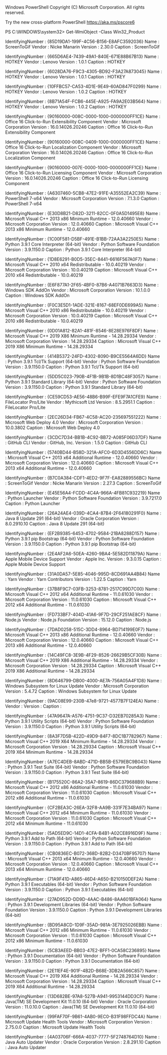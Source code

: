 Windows PowerShell Copyright (C) Microsoft Corporation. All rights reserved.

Try the new cross-platform PowerShell https://aka.ms/pscore6

PS C:\WINDOWS\system32> Get-WmiObject -Class Win32_Product

IdentifyingNumber : {85D19DA1-199F-4C56-B156-E8AFC3592036} Name : ScreenToGif Vendor : Nicke Manarin Version : 2.30.0 Caption : ScreenToGif

IdentifyingNumber : {665D6AE4-7439-49A1-840E-671E88B67B13} Name : HOTKEY Vendor : Lenovo Version : 1.0.1 Caption : HOTKEY

IdentifyingNumber : {6028DA76-F9C3-4305-BD92-F3A27A873045} Name : HOTKEY Vendor : Lenovo Version : 1.0.1 Caption : HOTKEY

IdentifyingNumber : {10FFBC57-CA53-4D1E-9E49-60AD847F0299} Name : HOTKEY Vendor : Lenovo Version : 1.0.2 Caption : HOTKEY

IdentifyingNumber : {8B71A54F-FCB6-445E-A925-FA9A2E03B564} Name : HOTKEY Vendor : Lenovo Version : 1.0.2 Caption : HOTKEY

IdentifyingNumber : {90160000-008C-0000-1000-0000000FF1CE} Name : Office 16 Click-to-Run Extensibility Component Vendor : Microsoft Corporation Version : 16.0.14026.20246 Caption : Office 16 Click-to-Run Extensibility Component

IdentifyingNumber : {90160000-008C-0409-1000-0000000FF1CE} Name : Office 16 Click-to-Run Localization Component Vendor : Microsoft Corporation Version : 16.0.14026.20246 Caption : Office 16 Click-to-Run Localization Component

IdentifyingNumber : {90160000-007E-0000-1000-0000000FF1CE} Name : Office 16 Click-to-Run Licensing Component Vendor : Microsoft Corporation Version : 16.0.14026.20246 Caption : Office 16 Click-to-Run Licensing Component

IdentifyingNumber : {A6307460-5CB8-47E2-91FE-A35552EA2C39} Name : PowerShell 7-x64 Vendor : Microsoft Corporation Version : 7.1.3.0 Caption : PowerShell 7-x64

IdentifyingNumber : {E30D8B21-D82D-3211-82CC-0F0A5D1495E8} Name : Microsoft Visual C++ 2013 x86 Minimum Runtime - 12.0.40660 Vendor : Microsoft Corporation Version : 12.0.40660 Caption : Microsoft Visual C++ 2013 x86 Minimum Runtime - 12.0.40660

IdentifyingNumber : {1C00F581-D5BF-491E-B1BB-72AA3A2250E5} Name : Python 3.9.1 Core Interpreter (64-bit) Vendor : Python Software Foundation Version : 3.9.1150.0 Caption : Python 3.9.1 Core Interpreter (64-bit)

IdentifyingNumber : {1D8E6291-B0D5-35EC-8441-6616F567A0F7} Name : Microsoft Visual C++ 2010 x64 Redistributable - 10.0.40219 Vendor : Microsoft Corporation Version : 10.0.40219 Caption : Microsoft Visual C++ 2010 x64 Redistributable - 10.0.40219

IdentifyingNumber : {E6F877A1-2F65-4BF0-87B6-A4071B7663D3} Name : Windows SDK AddOn Vendor : Microsoft Corporation Version : 10.1.0.0 Caption : Windows SDK AddOn

IdentifyingNumber : {F0C3E5D1-1ADE-321E-8167-68EF0DE699A5} Name : Microsoft Visual C++ 2010 x86 Redistributable - 10.0.40219 Vendor : Microsoft Corporation Version : 10.0.40219 Caption : Microsoft Visual C++ 2010 x86 Redistributable - 10.0.40219

IdentifyingNumber : {0D01A812-82A1-481F-8546-8E28E976F8DF} Name : Microsoft Visual C++ 2019 X86 Minimum Runtime - 14.28.29334 Vendor : Microsoft Corporation Version : 14.28.29334 Caption : Microsoft Visual C++ 2019 X86 Minimum Runtime - 14.28.29334

IdentifyingNumber : {414B5372-24FD-4302-8090-B9CE5564A6DD} Name : Python 3.9.1 Tcl/Tk Support (64-bit) Vendor : Python Software Foundation Version : 3.9.1150.0 Caption : Python 3.9.1 Tcl/Tk Support (64-bit)

IdentifyingNumber : {5DD5C023-790B-4F1B-9B1B-8D1BC48F3057} Name : Python 3.9.1 Standard Library (64-bit) Vendor : Python Software Foundation Version : 3.9.1150.0 Caption : Python 3.9.1 Standard Library (64-bit)

IdentifyingNumber : {CE59CD53-AE56-48B6-B99F-EFE9F7A1CFE9} Name : FileLocator Pro/Lite Vendor : Mythicsoft Ltd Version : 8.5.2951.1 Caption : FileLocator Pro/Lite

IdentifyingNumber : {2EC26D34-FB67-4C58-AC20-235697551222} Name : Microsoft Web Deploy 4.0 Vendor : Microsoft Corporation Version : 10.0.3802 Caption : Microsoft Web Deploy 4.0

IdentifyingNumber : {3CDC7D34-BB1B-4C92-BB72-A085F06D37DF} Name : GitHub CLI Vendor : GitHub, Inc. Version : 1.5.0 Caption : GitHub CLI

IdentifyingNumber : {5740BD44-B58D-321A-AFC0-6D3D4556DD6C} Name : Microsoft Visual C++ 2013 x64 Additional Runtime - 12.0.40660 Vendor : Microsoft Corporation Version : 12.0.40660 Caption : Microsoft Visual C++ 2013 x64 Additional Runtime - 12.0.40660

IdentifyingNumber : {B7C0A384-CDF1-4ED2-9F7F-EA82889556BC} Name : ScreenToGif Vendor : Nicke Manarin Version : 2.27.3 Caption : ScreenToGif

IdentifyingNumber : {E45E56A4-FCDD-4C4A-966A-4FB81C932219} Name : Python Launcher Vendor : Python Software Foundation Version : 3.9.7217.0 Caption : Python Launcher

IdentifyingNumber : {26A24AE4-039D-4CA4-87B4-2F64180291F0} Name : Java 8 Update 291 (64-bit) Vendor : Oracle Corporation Version : 8.0.2910.10 Caption : Java 8 Update 291 (64-bit)

IdentifyingNumber : {EF2B9385-6453-4702-9584-21BA8288D157} Name : Python 3.9.1 pip Bootstrap (64-bit) Vendor : Python Software Foundation Version : 3.9.1150.0 Caption : Python 3.9.1 pip Bootstrap (64-bit)

IdentifyingNumber : {2E4AF2A6-50EA-4260-9BA4-5E582D11879A} Name : Apple Mobile Device Support Vendor : Apple Inc. Version : 9.3.0.15 Caption : Apple Mobile Device Support

IdentifyingNumber : {31A0DA57-5E85-4046-995D-8CD691AA4B84} Name : Yarn Vendor : Yarn Contributors Version : 1.22.5 Caption : Yarn

IdentifyingNumber : {37B8F9C7-03FB-3253-8781-2517C99D7C00} Name : Microsoft Visual C++ 2012 x64 Additional Runtime - 11.0.61030 Vendor : Microsoft Corporation Version : 11.0.61030 Caption : Microsoft Visual C++ 2012 x64 Additional Runtime - 11.0.61030

IdentifyingNumber : {FD733BF7-404D-41A6-9F7D-29CF251AE8CF} Name : Node.js Vendor : Node.js Foundation Version : 15.12.0 Caption : Node.js

IdentifyingNumber : {7DAD0258-515C-3DD4-8964-BD714199E0F7} Name : Microsoft Visual C++ 2013 x86 Additional Runtime - 12.0.40660 Vendor : Microsoft Corporation Version : 12.0.40660 Caption : Microsoft Visual C++ 2013 x86 Additional Runtime - 12.0.40660

IdentifyingNumber : {14C49FC8-3E9B-4F29-8526-26629B5CF30B} Name : Microsoft Visual C++ 2019 X86 Additional Runtime - 14.28.29334 Vendor : Microsoft Corporation Version : 14.28.29334 Caption : Microsoft Visual C++ 2019 X86 Additional Runtime - 14.28.29334

IdentifyingNumber : {8D646799-DB00-4000-AE7A-756A05A4F1D8} Name : Windows Subsystem for Linux Update Vendor : Microsoft Corporation Version : 5.4.72 Caption : Windows Subsystem for Linux Update

IdentifyingNumber : {9AC08E99-230B-47e8-9721-4577B7F124EA} Name : Vendor : Version : Caption :

IdentifyingNumber : {47A9647A-A576-4751-9C37-D32EB70285A3} Name : Python 3.9.1 Utility Scripts (64-bit) Vendor : Python Software Foundation Version : 3.9.1150.0 Caption : Python 3.9.1 Utility Scripts (64-bit)

IdentifyingNumber : {8A3F7D5B-422D-49D9-84F7-8DC1B7782967} Name : Microsoft Visual C++ 2019 X64 Minimum Runtime - 14.28.29334 Vendor : Microsoft Corporation Version : 14.28.29334 Caption : Microsoft Visual C++ 2019 X64 Minimum Runtime - 14.28.29334

IdentifyingNumber : {A7EC4DEB-8ABD-471D-BB5B-E579EBC9B043} Name : Python 3.9.1 Test Suite (64-bit) Vendor : Python Software Foundation Version : 3.9.1150.0 Caption : Python 3.9.1 Test Suite (64-bit)

IdentifyingNumber : {B175520C-86A2-35A7-8619-86DC379688B9} Name : Microsoft Visual C++ 2012 x86 Additional Runtime - 11.0.61030 Vendor : Microsoft Corporation Version : 11.0.61030 Caption : Microsoft Visual C++ 2012 x86 Additional Runtime - 11.0.61030

IdentifyingNumber : {CF2BEA3C-26EA-32F8-AA9B-331F7E34BA97} Name : Microsoft Visual C++ 2012 x64 Minimum Runtime - 11.0.61030 Vendor : Microsoft Corporation Version : 11.0.61030 Caption : Microsoft Visual C++ 2012 x64 Minimum Runtime - 11.0.61030

IdentifyingNumber : {5AD5ED9C-14D1-4CFA-B4B1-A02CE8916D9F} Name : Python 3.9.1 Add to Path (64-bit) Vendor : Python Software Foundation Version : 3.9.1150.0 Caption : Python 3.9.1 Add to Path (64-bit)

IdentifyingNumber : {CB0836EC-B072-368D-82B2-D3470BF95707} Name : Microsoft Visual C++ 2013 x64 Minimum Runtime - 12.0.40660 Vendor : Microsoft Corporation Version : 12.0.40660 Caption : Microsoft Visual C++ 2013 x64 Minimum Runtime - 12.0.40660

IdentifyingNumber : {71A9F41D-A865-46D4-A650-B210150DEF2A} Name : Python 3.9.1 Executables (64-bit) Vendor : Python Software Foundation Version : 3.9.1150.0 Caption : Python 3.9.1 Executables (64-bit)

IdentifyingNumber : {27AD952D-DD9D-4AAC-B486-8AA601BFA064} Name : Python 3.9.1 Development Libraries (64-bit) Vendor : Python Software Foundation Version : 3.9.1150.0 Caption : Python 3.9.1 Development Libraries (64-bit)

IdentifyingNumber : {BD95A8CD-1D9F-35AD-981A-3E7925026EBB} Name : Microsoft Visual C++ 2012 x86 Minimum Runtime - 11.0.61030 Vendor : Microsoft Corporation Version : 11.0.61030 Caption : Microsoft Visual C++ 2012 x86 Minimum Runtime - 11.0.61030

IdentifyingNumber : {5CB3AEED-BB03-47E2-BFF1-0CA58C236895} Name : Python 3.9.1 Documentation (64-bit) Vendor : Python Software Foundation Version : 3.9.1150.0 Caption : Python 3.9.1 Documentation (64-bit)

IdentifyingNumber : {2E11EF4E-901F-4B2D-B68E-3DB2A566C857} Name : Microsoft Visual C++ 2019 X64 Additional Runtime - 14.28.29334 Vendor : Microsoft Corporation Version : 14.28.29334 Caption : Microsoft Visual C++ 2019 X64 Additional Runtime - 14.28.29334

IdentifyingNumber : {13D682BE-97A8-527B-A941-9953144DD3CF} Name : Java(TM) SE Development Kit 11.0.10 (64-bit) Vendor : Oracle Corporation Version : 11.0.10.0 Caption : Java(TM) SE Development Kit 11.0.10 (64-bit)

IdentifyingNumber : {99FAF70F-9B61-4AB0-9EC0-B31F98FFDC4A} Name : Microsoft Update Health Tools Vendor : Microsoft Corporation Version : 2.75.0.0 Caption : Microsoft Update Health Tools

IdentifyingNumber : {4A03706F-666A-4037-7777-5F2748764D10} Name : Java Auto Updater Vendor : Oracle Corporation Version : 2.8.291.10 Caption : Java Auto Updater
